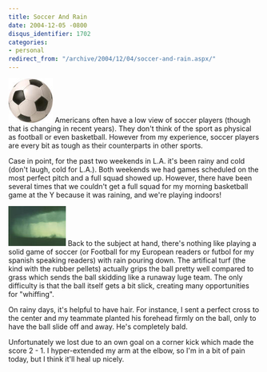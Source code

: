 ```yaml
---
title: Soccer And Rain
date: 2004-12-05 -0800
disqus_identifier: 1702
categories:
- personal
redirect_from: "/archive/2004/12/04/soccer-and-rain.aspx/"
---
```


![Soccer Ball](/images/SoccerBallBW.jpg) Americans often have a low view
of soccer players (though that is changing in recent years). They don't
think of the sport as physical as football or even basketball. However
from my experience, soccer players are every bit as tough as their
counterparts in other sports.

Case in point, for the past two weekends in L.A. it's been rainy and
cold (don't laugh, cold for L.A.). Both weekends we had games scheduled
on the most perfect pitch and a full squad showed up. However, there
have been several times that we couldn't get a full squad for my morning
basketball game at the Y because it was raining, and we're playing
indoors!

![Rain](/images/rain.jpg) Back to the subject at hand, there's nothing
like playing a solid game of soccer (or Football for my European readers
or futbol for my spanish speaking readers) with rain pouring down. The
artifical turf (the kind with the rubber pellets) actually grips the
ball pretty well compared to grass which sends the ball skidding like a
runaway luge team. The only difficulty is that the ball itself gets a
bit slick, creating many opportunities for "whiffing".

On rainy days, it's helpful to have hair. For instance, I sent a perfect
cross to the center and my teammate planted his forehead firmly on the
ball, only to have the ball slide off and away. He's completely bald.

Unfortunately we lost due to an own goal on a corner kick which made the
score 2 - 1. I hyper-extended my arm at the elbow, so I'm in a bit of
pain today, but I think it'll heal up nicely.

